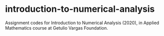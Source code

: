 # introduction-to-numerical-analysis

Assignment codes for Introduction to Numerical Analysis (2020), in Applied Mathematics course at Getulio Vargas Foundation.
